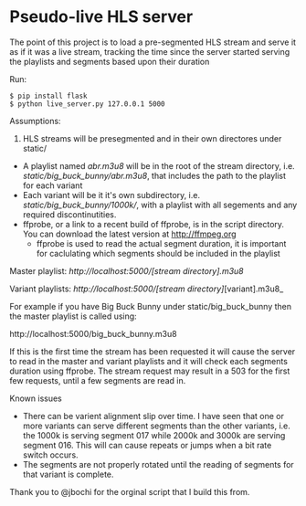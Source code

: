 # Pseudo-live HLS server
The point of this project is to load a pre-segmented HLS stream and serve it as if it was a live stream, tracking the time since the server started serving the playlists and segments based upon their duration

Run:
```
$ pip install flask
$ python live_server.py 127.0.0.1 5000
```

Assumptions:

1. HLS streams will be presegmented and in their own directores under static/
* A playlist named _abr.m3u8_ will be in the root of the stream directory, i.e. _static/big_buck_bunny/abr.m3u8_, that includes the path to the playlist for each variant
* Each variant will be it it's own subdirectory, i.e. _static/big_buck_bunny/1000k/_, with a playlist with all segements and any required discontinutities.
* ffprobe, or a link to a recent build of ffprobe, is in the script directory.  You can download the latest version at http://ffmpeg.org
  * ffprobe is used to read the actual segment duration, it is important for caclulating which segments should be included in the playlist


Master playlist: _http://localhost:5000/[stream directory].m3u8_

Variant playlists: _http://localhost:5000/[stream directory]_[variant].m3u8_

For example if you have Big Buck Bunny under static/big_buck_bunny then the master playlist is called using:

http://localhost:5000/big_buck_bunny.m3u8

If this is the first time the stream has been requested it will cause the server to read in the master and variant playlists and it will check each segments duration using ffprobe.  The stream request may result in a 503 for the first few requests, until a few segments are read in.

Known issues

* There can be varient alignment slip over time.  I have seen that one or more variants can serve different segments than the other variants, i.e. the 1000k is serving segment 017 while 2000k and 3000k are serving segment 016.  This will can cause repeats or jumps when a bit rate switch occurs.
* The segments are not properly rotated until the reading of segments for that variant is complete.

Thank you to @jbochi for the orginal script that I build this from.
